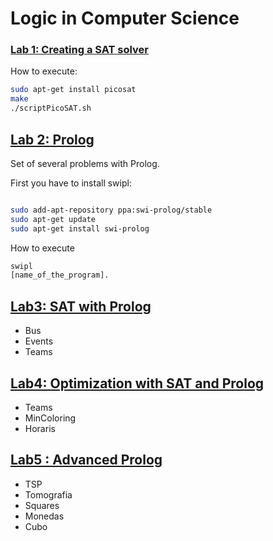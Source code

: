 # Logic in Computer Science 

### [Lab 1: Creating a SAT solver](https://github.com/adriacabeza/LI/tree/master/Lab1)

How to execute:

```bash
sudo apt-get install picosat
make
./scriptPicoSAT.sh
```

## [Lab 2: Prolog](https://github.com/adriacabeza/LI/tree/master/Lab2)

Set of several problems with Prolog.


First you have to install swipl:

```bash 

sudo add-apt-repository ppa:swi-prolog/stable
sudo apt-get update
sudo apt-get install swi-prolog
```

How to execute
```bash
swipl
[name_of_the_program].
```

## [Lab3: SAT with Prolog](https://github.com/adriacabeza/LI/tree/master/Lab3)

- Bus
- Events
- Teams

## [Lab4: Optimization with SAT and Prolog](https://github.com/adriacabeza/LI/tree/master/Lab4)
- Teams 
- MinColoring
- Horaris


## [Lab5 : Advanced Prolog](https://github.com/adriacabeza/LI/tree/master/Lab5)
- TSP
- Tomografia
- Squares
- Monedas
- Cubo

